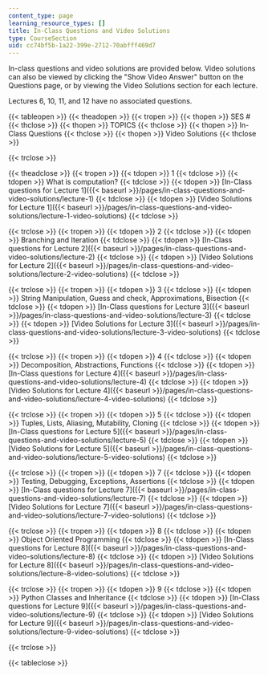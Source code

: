 ```yaml
---
content_type: page
learning_resource_types: []
title: In-Class Questions and Video Solutions
type: CourseSection
uid: cc74bf5b-1a22-399e-2712-70abfff469d7
---
```


In-class questions and video solutions are provided below. Video solutions can also be viewed by clicking the "Show Video Answer" button on the Questions page, or by viewing the Video Solutions section for each lecture.

Lectures 6, 10, 11, and 12 have no associated questions.

{{< tableopen >}}
{{< theadopen >}}
{{< tropen >}}
{{< thopen >}}
SES #
{{< thclose >}}
{{< thopen >}}
TOPICS
{{< thclose >}}
{{< thopen >}}
In-Class Questions
{{< thclose >}}
{{< thopen >}}
Video Solutions
{{< thclose >}}

{{< trclose >}}

{{< theadclose >}}
{{< tropen >}}
{{< tdopen >}}
1
{{< tdclose >}}
{{< tdopen >}}
What is computation?
{{< tdclose >}}
{{< tdopen >}}
[In-Class questions for Lecture 1]({{< baseurl >}}/pages/in-class-questions-and-video-solutions/lecture-1)
{{< tdclose >}}
{{< tdopen >}}
[Video Solutions for Lecture 1]({{< baseurl >}}/pages/in-class-questions-and-video-solutions/lecture-1-video-solutions)
{{< tdclose >}}

{{< trclose >}}
{{< tropen >}}
{{< tdopen >}}
2
{{< tdclose >}}
{{< tdopen >}}
Branching and Iteration
{{< tdclose >}}
{{< tdopen >}}
[In-Class questions for Lecture 2]({{< baseurl >}}/pages/in-class-questions-and-video-solutions/lecture-2)
{{< tdclose >}}
{{< tdopen >}}
[Video Solutions for Lecture 2]({{< baseurl >}}/pages/in-class-questions-and-video-solutions/lecture-2-video-solutions)
{{< tdclose >}}

{{< trclose >}}
{{< tropen >}}
{{< tdopen >}}
3
{{< tdclose >}}
{{< tdopen >}}
String Manipulation, Guess and check, Approximations, Bisection
{{< tdclose >}}
{{< tdopen >}}
[In-Class questions for Lecture 3]({{< baseurl >}}/pages/in-class-questions-and-video-solutions/lecture-3)
{{< tdclose >}}
{{< tdopen >}}
[Video Solutions for Lecture 3]({{< baseurl >}}/pages/in-class-questions-and-video-solutions/lecture-3-video-solutions)
{{< tdclose >}}

{{< trclose >}}
{{< tropen >}}
{{< tdopen >}}
4
{{< tdclose >}}
{{< tdopen >}}
Decomposition, Abstractions, Functions
{{< tdclose >}}
{{< tdopen >}}
[In-Class questions for Lecture 4]({{< baseurl >}}/pages/in-class-questions-and-video-solutions/lecture-4)
{{< tdclose >}}
{{< tdopen >}}
[Video Solutions for Lecture 4]({{< baseurl >}}/pages/in-class-questions-and-video-solutions/lecture-4-video-solutions)
{{< tdclose >}}

{{< trclose >}}
{{< tropen >}}
{{< tdopen >}}
5
{{< tdclose >}}
{{< tdopen >}}
Tuples, Lists, Aliasing, Mutability, Cloning
{{< tdclose >}}
{{< tdopen >}}
[In-Class questions for Lecture 5]({{< baseurl >}}/pages/in-class-questions-and-video-solutions/lecture-5)
{{< tdclose >}}
{{< tdopen >}}
[Video Solutions for Lecture 5]({{< baseurl >}}/pages/in-class-questions-and-video-solutions/lecture-5-video-solutions)
{{< tdclose >}}

{{< trclose >}}
{{< tropen >}}
{{< tdopen >}}
7
{{< tdclose >}}
{{< tdopen >}}
Testing, Debugging, Exceptions, Assertions
{{< tdclose >}}
{{< tdopen >}}
[In-Class questions for Lecture 7]({{< baseurl >}}/pages/in-class-questions-and-video-solutions/lecture-7)
{{< tdclose >}}
{{< tdopen >}}
[Video Solutions for Lecture 7]({{< baseurl >}}/pages/in-class-questions-and-video-solutions/lecture-7-video-solutions)
{{< tdclose >}}

{{< trclose >}}
{{< tropen >}}
{{< tdopen >}}
8
{{< tdclose >}}
{{< tdopen >}}
Object Oriented Programming
{{< tdclose >}}
{{< tdopen >}}
[In-Class questions for Lecture 8]({{< baseurl >}}/pages/in-class-questions-and-video-solutions/lecture-8)
{{< tdclose >}}
{{< tdopen >}}
[Video Solutions for Lecture 8]({{< baseurl >}}/pages/in-class-questions-and-video-solutions/lecture-8-video-solutions)
{{< tdclose >}}

{{< trclose >}}
{{< tropen >}}
{{< tdopen >}}
9
{{< tdclose >}}
{{< tdopen >}}
Python Classes and Inheritance
{{< tdclose >}}
{{< tdopen >}}
[In-Class questions for Lecture 9]({{< baseurl >}}/pages/in-class-questions-and-video-solutions/lecture-9)
{{< tdclose >}}
{{< tdopen >}}
[Video Solutions for Lecture 9]({{< baseurl >}}/pages/in-class-questions-and-video-solutions/lecture-9-video-solutions)
{{< tdclose >}}

{{< trclose >}}

{{< tableclose >}}